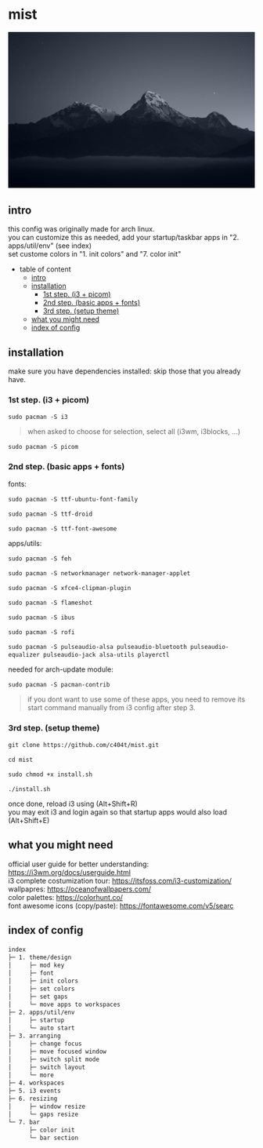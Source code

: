 # mist
![image](./screenshots/mountain)

## intro  
this config was originally made for arch linux.  
you can customize this as needed, add your startup/taskbar apps in "2. apps/util/env" (see index)  
set custome colors in "1. init colors" and "7. color init"  

- table of content
  * [intro](#intro)
  * [installation](#installation)
    + [1st step. (i3 + picom)](#1st-step--i3---picom-)
    + [2nd step. (basic apps + fonts)](#2nd-step--basic-apps---fonts-)
    + [3rd step. (setup theme)](#3rd-step--setup-theme-)
  * [what you might need](#what-you-might-need)
  * [index of config](#index-of-config)


## installation
make sure you have dependencies installed:
skip those that you already have.

### 1st step. (i3 + picom)
```
sudo pacman -S i3
```
> when asked to choose for selection, select all (i3wm, i3blocks, ...)
```
sudo pacman -S picom
```

### 2nd step. (basic apps + fonts)
fonts:
```
sudo pacman -S ttf-ubuntu-font-family
```
```
sudo pacman -S ttf-droid
```
```
sudo pacman -S ttf-font-awesome
```

apps/utils:
```
sudo pacman -S feh
```
```
sudo pacman -S networkmanager network-manager-applet
```
``` 	
sudo pacman -S xfce4-clipman-plugin
```
```
sudo pacman -S flameshot
```
```
sudo pacman -S ibus
```
```
sudo pacman -S rofi
```

```
sudo pacman -S pulseaudio-alsa pulseaudio-bluetooth pulseaudio-equalizer pulseaudio-jack alsa-utils playerctl
```
needed for arch-update module:
```
sudo pacman -S pacman-contrib
```
> if you dont want to use some of these apps, you need to remove its start command manually from i3 config after step 3.  

### 3rd step. (setup theme)
```
git clone https://github.com/c404t/mist.git
```
```
cd mist
```
```
sudo chmod +x install.sh
```
```
./install.sh
```
once done, reload i3 using (Alt+Shift+R)  
you may exit i3 and login again so that startup apps would also load (Alt+Shift+E)  

## what you might need  
official user guide for better understanding: https://i3wm.org/docs/userguide.html  
i3 complete costumization tour: https://itsfoss.com/i3-customization/  
wallpapres: https://oceanofwallpapers.com/  
color palettes: https://colorhunt.co/  
font awesome icons (copy/paste): https://fontawesome.com/v5/searc  


## index of config
 ```
 index   
 ├─ 1. theme/design  
 │     ├─ mod key   
 │     ├─ font  
 │     ├─ init colors  
 │     ├─ set colors  
 │     ├─ set gaps  
 │     └─ move apps to workspaces  
 ├─ 2. apps/util/env  
 │     ├─ startup  
 │     └─ auto start   
 ├─ 3. arranging  
 │     ├─ change focus  
 │     ├─ move focused window  
 │     ├─ switch split mode  
 │     ├─ switch layout  
 │     └─ more  
 ├─ 4. workspaces   
 ├─ 5. i3 events   
 ├─ 6. resizing   
 │     ├─ window resize  
 │     └─ gaps resize  
 └─ 7. bar  
       ├─ color init  
       └─ bar section  
```
